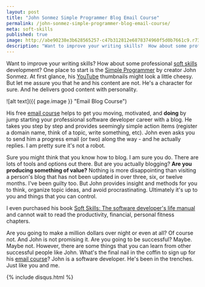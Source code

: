 ```yaml
---
layout: post
title: "John Sonmez Simple Programmer Blog Email Course"
permalink: /john-sonmez-simple-programmer-blog-email-course/
meta: soft-skills
published: true
image: http://abe90238e3b628565257-c47b312812e6878374960f5d0b7661c9.r73.cf1.rackcdn.com/email-course.jpg
description: "Want to improve your writing skills?  How about some professional soft skills?  One place to start is the Simple Programmer by creator John Sonmez."
---
```

Want to improve your writing skills?  How about some professional [soft skills](https://en.wikipedia.org/wiki/Soft_skills) development?  One place to start is the [Simple Programmer](http://simpleprogrammer.com) by creator John Sonmez.  At first glance, his [YouTube](https://www.youtube.com/user/jsonmez) thumbnails might look a little cheesy.  But let me assure you that he and his content are not.  He's a character for sure.  And he delivers good content with personality.

![alt text]({{ page.image }} "Email Blog Course")

His free [email course](http://devcareerboost.com/blog-course/) helps to get you moving, motivated, and **doing** by jump starting your professional software developer career with a blog.  He takes you step by step and provides seemingly simple action items (register a domain name, think of a topic, write something, etc).  John even asks you to send him a progress email (or two) along the way - and he actually replies.  I am pretty sure it's not a robot.

Sure you might think that you know how to blog.  I am sure you do.  There are lots of tools and options out there.  But are you actually blogging?  **Are you producing something of value?**  Nothing is more disappointing than visiting a person's blog that has not been updated in over three, six, or twelve months.  I've been guilty too.  But John provides insight and methods for you to think, organize topic ideas, and avoid procrastinating.  Ultimately it's up to you and things that you can control.

I even purchased his book [Soft Skills: The software developer's life manual](http://amzn.to/26Zktr4) and cannot wait to read the productivity, financial, personal fitness chapters.

Are you going to make a million dollars over night or even at all?  Of course not.  And John is not promising it.  Are you going to be successful?  Maybe.  Maybe not.  However, there are some things that you can learn from other successful people like John.  What's the final nail in the coffin to sign up for his [email course](http://devcareerboost.com/blog-course/)?  John is a software developer.  He's been in the trenches.  Just like you and me.

{% include disqus.html %}
